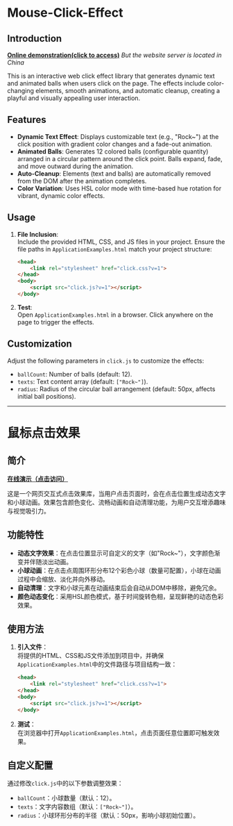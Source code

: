 
# Mouse-Click-Effect  

## Introduction  
**[Online demonstration(click to access)](https://www.rockaz.top/GitHub-Project-Demo/Mouse-Click-Effect/)**
*But the website server is located in China*

This is an interactive web click effect library that generates dynamic text and animated balls when users click on the page. The effects include color-changing elements, smooth animations, and automatic cleanup, creating a playful and visually appealing user interaction.  

## Features  
- **Dynamic Text Effect**: Displays customizable text (e.g., "Rock~") at the click position with gradient color changes and a fade-out animation.  
- **Animated Balls**: Generates 12 colored balls (configurable quantity) arranged in a circular pattern around the click point. Balls expand, fade, and move outward during the animation.  
- **Auto-Cleanup**: Elements (text and balls) are automatically removed from the DOM after the animation completes.  
- **Color Variation**: Uses HSL color mode with time-based hue rotation for vibrant, dynamic color effects.  

## Usage  
1. **File Inclusion**:  
   Include the provided HTML, CSS, and JS files in your project. Ensure the file paths in `ApplicationExamples.html` match your project structure:  
   ```html
   <head>
       <link rel="stylesheet" href="click.css?v=1">
   </head>
   <body>
       <script src="click.js?v=1"></script>
   </body>
   ```  

2. **Test**:  
   Open `ApplicationExamples.html` in a browser. Click anywhere on the page to trigger the effects.  

## Customization  
Adjust the following parameters in `click.js` to customize the effects:  
- `ballCount`: Number of balls (default: 12).  
- `texts`: Text content array (default: `["Rock~"]`).  
- `radius`: Radius of the circular ball arrangement (default: 50px, affects initial ball positions).  

---

# 鼠标点击效果 

## 简介  
**[在线演示（点击访问）](https://www.rockaz.top/GitHub-Project-Demo/Popup-Component)**

这是一个网页交互式点击效果库，当用户点击页面时，会在点击位置生成动态文字和小球动画。效果包含颜色变化、流畅动画和自动清理功能，为用户交互增添趣味与视觉吸引力。  

## 功能特性  
- **动态文字效果**：在点击位置显示可自定义的文字（如"Rock~"），文字颜色渐变并伴随淡出动画。  
- **小球动画**：在点击点周围环形分布12个彩色小球（数量可配置），小球在动画过程中会缩放、淡化并向外移动。  
- **自动清理**：文字和小球元素在动画结束后会自动从DOM中移除，避免冗余。  
- **颜色动态变化**：采用HSL颜色模式，基于时间旋转色相，呈现鲜艳的动态色彩效果。  

## 使用方法  
1. **引入文件**：  
   将提供的HTML、CSS和JS文件添加到项目中，并确保`ApplicationExamples.html`中的文件路径与项目结构一致：  
   ```html
   <head>
       <link rel="stylesheet" href="click.css?v=1">
   </head>
   <body>
       <script src="click.js?v=1"></script>
   </body>
   ```  

2. **测试**：  
   在浏览器中打开`ApplicationExamples.html`，点击页面任意位置即可触发效果。  

## 自定义配置  
通过修改`click.js`中的以下参数调整效果：  
- `ballCount`：小球数量（默认：12）。  
- `texts`：文字内容数组（默认：`["Rock~"]`）。  
- `radius`：小球环形分布的半径（默认：50px，影响小球初始位置）。
